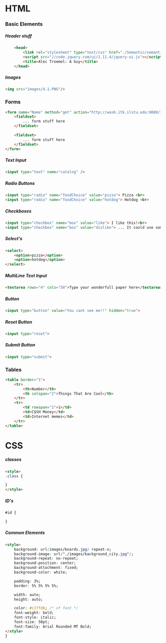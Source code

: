 # HTML

### Basic Elements 

##### Header stuff 
```html
    <head>
        <link rel="stylesheet" type="text/css" href="./Semantic/semantic.min.css">
        <script src="//code.jquery.com/ui/1.11.4/jquery-ui.js"></script>
        <title>Alec Troemel: A Guy</title>
    </head>
```

##### Images 
```html
<img src="images/4.1.PNG"/>
```

### Forms
```html
<form name="Name" method="get" action="http://was6.itk.ilstu.edu:9080/itk/EchoAll">
    <fieldset>
        ... form stuff here
    </fieldset>
    
    <fieldset>
        ... form stuff here
    </fieldset>
</form>
```

##### Text Input 
```html
<input type="text" name="catalog" />
```

##### Radio Buttons  
```html
<input type="radio" name="foodChoice" value="pizza"> Pizza <br>
<input type="radio" name="foodChoice" value="hotdog"> Hotdog <br>
```

##### Checkboxes 
```html
<input type="checkbox" name="box" value="like"> I like this!<br>
<input type="checkbox" name="box" value="dislike"> ... It could use some 
```

##### Select's 
```html
<select>
    <option>pizza</option>
    <option>hotdog</option>
</select>
```

##### MultiLine Text Input 
```html
<textarea rows="4" cols="50">Type your wonderfull paper here</textarea>
```

##### Button 
```html
<input type="button" value="You cant see me!!" hidden="true">
```

##### Reset Button 
```html
<input type="reset">
```

##### Submit Button 
```html
<input type="submit">
```

### Tables 
```html
<table border="1">
    <tr>
        <th>Number</th>
        <th colspan="2">Things That Are Cool</th>
    </tr>
    <tr>
        <td rowspan="2">1</td>
        <td>C$SH Money</td>
        <td>Internet memes</td>
    </tr>
</table>
```

# CSS
##### classes
```html
<style>
.class {

}
</style>
```

##### ID's
```html
#id {

}
```

##### Common Elements 
```html
<style>
    background: url(images/boards.jpg) repeat-x;
    background-image: url("./images/background_city.jpg");
    background-repeat: no-repeat;
    background-position: center;
    background-attachment: fixed;
    background-color: white;

    padding: 3%;
    border: 5% 5% 5% 5%;

    width: auto;
    height: auto;

    color: #c1ffd6; /* of font */
    font-weight: bold;
    font-style: italic;
    font-size: 50pt;
    font-family: Arial Rounded MT Bold;
</style>
}  
```
